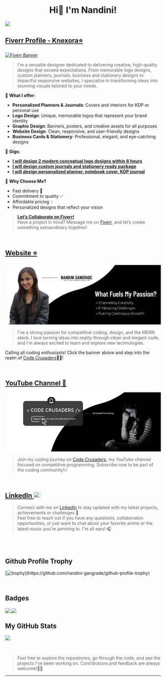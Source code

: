 <h1 align="center">Hi👋 I'm Nandini!</h1> 

![](https://komarev.com/ghpvc/?username=your-github-nandini-gangrade&color=blue&style=plastic)

## [Fiverr Profile - Knexora⭐](https://www.fiverr.com/knexora/design-custom-journals-and-stationery-ready-package?context_referrer=seller_page&ref_ctx_id=e46529219b1f4887a19bb8983a266a83&pckg_id=1&pos=2&seller_online=true&imp_id=ac6bd4de-9928-4068-86bb-7602bee0fbf2)  
[![Fiverr Banner](https://github.com/nandini-gangrade/nandini-gangrade/blob/main/Gray%20Minimalist%20New%20Collection%20Banner.png)](https://www.fiverr.com/knexora/design-personalized-planner-notebook-cover-kdp-journal?context_referrer=seller_page&ref_ctx_id=721f93560f7849a190c6a1589c56e7d0&pckg_id=1&pos=3&seller_online=true&imp_id=f043597e-9a5c-47fd-92c0-64c18b6e461e)  

> I'm a versatile designer dedicated to delivering creative, high-quality designs that exceed expectations. From memorable logo designs, custom planners, journals, business and stationery designs to impactful responsive websites, I specialize in transforming ideas into stunning visuals tailored to your needs.  

🌟 **What I offer:**  
- **Personalized Planners & Journals**: Covers and interiors for KDP or personal use  
- **Logo Design**: Unique, memorable logos that represent your brand identity  
- **Graphic Design**: Banners, posters, and creative assets for all purposes  
- **Website Design**: Clean, responsive, and user-friendly designs  
- **Business Cards & Stationery**: Professional, elegant, and eye-catching designs

🚀 **Gigs:**
- [**I will design 2 modern conceptual logo designs within 6 hours**](https://www.fiverr.com/knexora/design-2-modern-conceptual-logo-designs-within-6-hours)
- [**I will design custom journals and stationery ready package**](https://www.fiverr.com/knexora/design-custom-journals-and-stationery-ready-package)
- [**I will design personalized planner, notebook cover, KDP journal**](https://www.fiverr.com/knexora/design-personalized-planner-notebook-cover-kdp-journal)

🎯 **Why Choose Me?**  
- Fast delivery 🚀  
- Commitment to quality ✅  
- Affordable pricing 💡  
- Personalized designs that reflect your vision  

> **[Let’s Collaborate on Fiverr!](https://www.fiverr.com/knexora)**  
Have a project in mind? Message me on [Fiverr](https://www.fiverr.com/knexora), and let’s create something extraordinary together!
> 
<br>

## <a href="https://www.code-crusaders.epizy.com">Website ⭐</a>
[![Design & Development](https://github.com/nandini-gangrade/nandini-gangrade/blob/main/Website%20Banner.png)](https://www.code-crusaders.epizy.com)
> I've a strong passion for competitive coding, design, and the MERN stack. I love turning ideas into reality through clean and elegant code, and I'm always excited to learn and explore new technologies. <br>

Calling all coding enthusiasts! Click the banner above and step into the realm of <a href="https://www.code-crusaders.epizy.com">Code Crusaders</a>🤟🏻!
 
<br>

## <a href="https://www.youtube.com/@CodeCrusaders?sub_confirmation=1">YouTube Channel 🎥</a>

<div align="center">
  <a href="https://www.youtube.com/@CodeCrusaders?sub_confirmation=1">
    <img src="https://github.com/nandini-gangrade/nandini-gangrade/blob/main/youtube%20bannerr.png" alt="Code Crusaders Banner">
  </a>
</div>

> Join my coding journey on <a href="https://www.youtube.com/@CodeCrusaders?sub_confirmation=1">Code Crusaders</a>, my YouTube channel focused on competitive programming. Subscribe now to be part of the coding community!🔥

<br>

## <a href="https://www.linkedin.com/in/nandini-gangrade" target="_blank" rel="noreferrer">LinkedIn <img src="https://raw.githubusercontent.com/danielcranney/readme-generator/main/public/icons/socials/linkedin.svg" width="24" height="20"/> </a> 

> Connect with me on <a href="https://www.linkedin.com/in/nandini-gangrade" target="_blank" rel="noreferrer">LinkedIn</a> to stay updated with my latest projects, achievements or challenges 🤝 <br>
Feel free to reach out if you have any questions, collaboration opportunities, or just want to chat about your favorite anime or the latest music you're jamming to. I'm all ears! 🎧

<br>

<!--
### Socials

<p align="left"> 
<a href="https://www.codepen.io/nandini-gangrade" target="_blank" rel="noreferrer"><img src="https://raw.githubusercontent.com/danielcranney/readme-generator/main/public/icons/socials/codepen.svg" width="32" height="32" /></a>
<a href="https://www.youtube.com/@CodeCrusaders" target="_blank" rel="noreferrer"><img src="https://raw.githubusercontent.com/danielcranney/readme-generator/main/public/icons/socials/youtube.svg" width="32" height="32" /></a>
<a href="https://www.github.com/nandini-gangrade" target="_blank" rel="noreferrer"><img src="https://raw.githubusercontent.com/danielcranney/readme-generator/main/public/icons/socials/github.svg" width="32" height="32" /></a> <a href="http://www.instagram.com/monn_coquelicot/" target="_blank" rel="noreferrer"><img src="https://raw.githubusercontent.com/danielcranney/readme-generator/main/public/icons/socials/instagram.svg" width="32" height="32" /></a> <a href="https://www.linkedin.com/in/nandini-gangrade-868385227/" target="_blank" rel="noreferrer"><img src="https://raw.githubusercontent.com/danielcranney/readme-generator/main/public/icons/socials/linkedin.svg" width="32" height="32" /></a>
</p>
-->

<br>

## Github Profile Trophy

[![trophy](https://github-profile-trophy.vercel.app/?username=nandini-gangrade&theme=radical&rank=-C,-?)](https://github.com/nandini-gangrade/github-profile-trophy)

<br>

## Badges
<a href="https://github.com/nandini-gangrade/github-readme-stats">
  <img height=200 align="center" src="https://github-readme-stats.vercel.app/api?username=nandini-gangrade" />
</a>
<a href="https://github.com/nandini-gangrade/convoychat">
  <img height=200 align="center" src="https://github-readme-stats.vercel.app/api/top-langs?username=nandini-gangrade&layout=compact&langs_count=8&card_width=320" />
</a>

<br>

## My GitHub Stats

<a href="http://www.github.com/nandini-gangrade"><img src="https://github-readme-streak-stats.herokuapp.com/?user=nandini-gangrade&stroke=ffffff&background=1c1917&ring=0891b2&fire=0891b2&currStreakNum=ffffff&currStreakLabel=0891b2&sideNums=ffffff&sideLabels=ffffff&dates=ffffff&hide_border=true" /></a>

<br>


 > Feel free to explore the repositories, go through the code, and see the projects I've been working on. Contributions and feedback are always welcome!👍🏻


----------------------------------------

<br>

